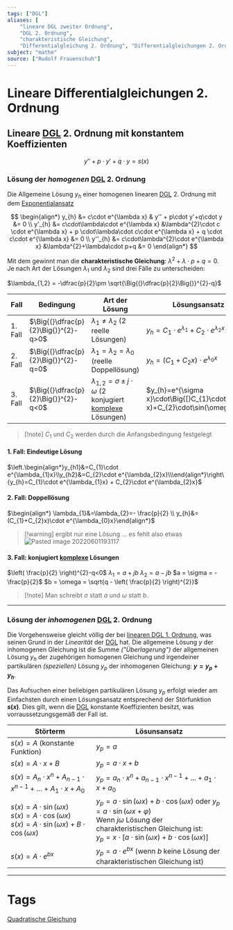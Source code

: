 ```yaml
---
tags: ["DGL"]
aliases: [
	"lineare DGL zweiter Ordnung",
	"DGL 2. Ordnung",
	"charakteristische Gleichung",
	"Differentialgleichung 2. Ordnung", "Differentialgleichungen 2. Ordnung"]
subject: "mathe"
source: ["Rudolf Frauenschuh"]
---
```


# Lineare Differentialgleichungen 2. Ordnung

## Lineare [DGL]({MOC}%20DGL.md) 2. Ordnung mit konstantem Koeffizienten

$$y'' + p\cdot y'+q\cdot y=s(x) $$

### Lösung der *homogenen* [DGL]({MOC}%20DGL.md) 2. Ordnung

Die Allgemeine Lösung $y_h$ einer homogenen linearen [DGL]({MOC}%20DGL.md) 2. Ordnung mit dem [Exponentialansatz](lineare%20DGL%201.%20Ordnung.md)

$$
\begin{align*}
	y_{h} &= c\cdot e^{\lambda x} & y'' + p\cdot y'+q\cdot y &= 0 \\
	y'_{h} &= c\cdot\lambda\cdot e^{\lambda x} &\lambda^{2}\cdot c \cdot e^{\lambda x} + p \cdot\lambda\cdot c\cdot e^{\lambda x} + q \cdot c\cdot e^{\lambda x} &= 0 \\
	y''_{h} &= c\cdot\lambda^{2}\cdot e^{\lambda x} &\lambda^{2}+\lambda\cdot p+q &= 0
\end{align*}
$$

Mit dem [](lineare%20DGL%201.%20Ordnung.md#Lösung%20der%20homogenen%20DGL%201%20Ordnung%20Exponentialansatz|Exponentialansatz) gewinnt man die **charakteristische Gleichung**: $\lambda^{2}+\lambda\cdot p+q=0$.
Je nach Art der Lösungen $\lambda_{1}$ und $\lambda_{2}$ sind drei Fälle zu unterscheiden: 

$\lambda_{1,2} = -\dfrac{p}{2}\pm \sqrt{\Big{(}\dfrac{p}{2}\Big{)}^{2}-q}$

| Fall    | Bedingung                            | Art der Lösung                                                                               | Lösungsansatz für `y`                                                                    |
| ------- | ------------------------------------ | -------------------------------------------------------------------------------------------- | ---------------------------------------------------------------------------------------- |
| 1. Fall | $\Big{(}\dfrac{p}{2}\Big{)}^{2}-q>0$ | $\lambda_1 \neq \lambda_2$ (2 reelle Lösungen)                                               | $y_{h}= C_{1}\cdot e^{\lambda_{1}}+C_{2}\cdot e^{\lambda_{2}x}$                          |
| 2. Fall | $\Big{(}\dfrac{p}{2}\Big{)}^{2}-q=0$ | $\lambda_{1}=\lambda_{2}=\lambda_0$ (reelle Doppellösung)                                    | $y_{h}=(C_{1}+C_{2}x)\cdot e^{\lambda_{0}x}$                                             |
| 3. Fall | $\Big{(}\dfrac{p}{2}\Big{)}^{2}-q<0$ | $\lambda_{1,2}=\sigma\pm j\cdot\omega$ (2 konjugiert [komplexe](Komplexe%20Zahlen.md) Lösungen) | $y_{h}=e^{\sigma x}\cdot\Big{[}C_{1}\cdot\cos(\omega x)+C_{2}\cdot\sin(\omega x)\Big{]}$ |

> [!note] $C_{1}$ und $C_{2}$ werden durch die Anfangsbedingung festgelegt

#### 1. Fall: Eindeutige Lösung

$\left.\begin{align*}y_{h1}&=C_{1}\cdot e^{\lambda_{1}x}\\y_{h2}&=C_{2}\cdot e^{\lambda_{2}x}\\\end{align*}\right\{y_{h}=C_{1}\cdot e^{\lambda_{1}x} + C_{2}\cdot e^{\lambda_{2}x}$

#### 2. Fall: Doppellösung

$\begin{align*} \lambda_{1}&=\lambda_{2}=- \frac{p}{2} \\ y_{h}&=(C_{1}+C_{2}x)\cdot e^{\lambda_{0}x}\end{align*}$

> [!warning] ergibt nur eine Lösung ... es fehlt also etwas
> ![Pasted image 20220601193117](Pasted%20image%2020220601193117.png)


#### 3. Fall: konjugiert [komplexe](../mathe%20(3)/Komplexe%20Zahlen.md) Lösungen

$\left( \frac{p}{2} \right)^{2}-q<0$
$\lambda_{1}=a+jb$
$\lambda_{2}=a-jb$
$a = \sigma = -\frac{p}{2}$
$b = \omega = \sqrt{q - \left( \frac{p}{2} \right)^{2}}$

> [!note] Man schreibt $\sigma$ statt $a$ und $\omega$ statt $b$.

---

### Lösung der *inhomogenen* [DGL]({MOC}%20DGL.md) 2. Ordnung

Die Vorgehensweise gleicht völlig der bei [linearen DGL 1. Ordnung](lineare%20DGL%201.%20Ordnung.md), was seinen Grund in der *Linearität* der [DGL]({MOC}%20DGL.md) hat. Die allgemeine Lösung $y$ der inhomogenen Gleichung ist die Summe *("Überlagerung")* der allgemeinen Lösung $y_{h}$ der zugehörigen homogenen Gleichung und irgendeiner partikulären *(speziellen)* Lösung $y_{p}$ der inhomogenen Gleichung: **$y=y_{p}+y_{h}$**. 

Das Aufsuchen einer beliebigen partikulären Lösung $y_{p}$ erfolgt wieder am Einfachsten durch einen Lösungsansatz entsprechend der Störfunktion **$s(x)$**. Dies gilt, wenn die [DGL]({MOC}%20DGL.md) konstante Koeffizienten besitzt, was vorraussetzungsgemäß der Fall ist. 

| Störterm                                                                                                       | Lösunsansatz                                                                                                                                                                                                             |
| -------------------------------------------------------------------------------------------------------------- | ------------------------------------------------------------------------------------------------------------------------------------------------------------------------------------------------------------------------ |
| $s(x)=A$ (konstante Funktion)                                                                                  | $y_{p}=a$                                                                                                                                                                                                                |
| $s(x)=A\cdot x+B$                                                                                              | $y_{p}=a\cdot x+b$                                                                                                                                                                                                       |
| $s(x)=A_{n}\cdot x^{n}+A_{n-1}\cdot x^{n-1}+\ldots+A_{1}\cdot x+A_{0}$                                         | $y_p=a_{n}\cdot x^{n}+a_{n-1}\cdot x^{n-1}+...+a_{1}\cdot x+a_{0}$                                                                                                                                                       |
| $s(x)=A\cdot\sin(\omega x)$<br>$s(x)=A\cdot\cos(\omega x)$<br>$s(x)=A\cdot\sin(\omega x)+B\cdot\cos(\omega x)$ | $y_{p}=a\cdot\sin(\omega x)+b\cdot\cos(\omega x)$ oder $y_{p}=a\cdot\sin(\omega x+\varphi)$<br>Wenn $j\omega$ Lösung der charakteristischen Gleichung ist: <br>$y_{p}=x\cdot[a\cdot\sin(\omega x)+b\cdot\cos(\omega x)]$ |
| $s(x)=A\cdot e^{bx}$                                                                                           | $y_{p}=a\cdot e^{bx}$ (wenn $b$ keine Lösung der charakteristischen Gleichung ist)                                                                                                                                       |


---

# Tags

[Quadratische Gleichung](Quadratische%20Gleichung)